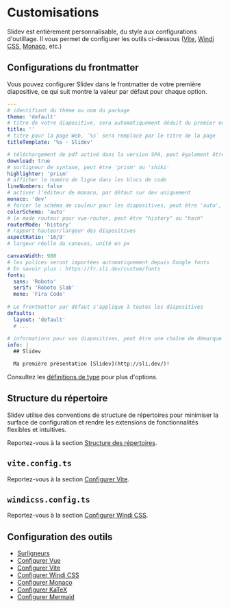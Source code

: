 # Customisations

Slidev est entièrement personnalisable, du style aux configurations d'outillage. Il vous permet de configurer les outils ci-dessous ([Vite](/custom/config-vite), [Windi CSS](/custom/config-windicss), [Monaco](/custom/config-monaco), etc.)

## Configurations du frontmatter

Vous pouvez configurer Slidev dans le frontmatter de votre première diapositive, ce qui suit montre la valeur par défaut pour chaque option.

```yaml
---
# identifiant du thème ou nom du package
theme: 'default'
# titre de votre diapositive, sera automatiquement déduit du premier en-tête s'il n'est pas spécifié
title: ''
# titre pour la page Web, `%s` sera remplacé par le titre de la page
titleTemplate: '%s - Slidev'

# téléchargement de pdf activé dans la version SPA, peut également être une URL personnalisée
download: true
# surligneur de syntaxe, peut être 'prism' ou 'shiki'
highlighter: 'prism'
# afficher le numéro de ligne dans les blocs de code
lineNumbers: false
# activer l'éditeur de monaco, par défaut sur dev uniquement
monaco: 'dev'
# forcer le schéma de couleur pour les diapositives, peut être 'auto', 'light' ou 'dark'
colorSchema: 'auto'
# le mode routeur pour vue-router, peut être "history" ou "hash"
routerMode: 'history'
# rapport hauteur/largeur des diapositives
aspectRatio: '16/9'
# largeur réelle du canevas, unité en px

canvasWidth: 980
# les polices seront importées automatiquement depuis Google fonts
# En savoir plus : https://fr.sli.dev/custom/fonts
fonts:
  sans: 'Roboto'
  serif: 'Roboto Slab'
  mono: 'Fira Code'
  
# Le frontmatter par défaut s'applique à toutes les diapositives
defaults:
  layout: 'default'
  # ...
  
# informations pour vos diapositives, peut être une chaîne de démarque
info: |
  ## Slidev

  Ma première présentation [Slidev](http://sli.dev/)!
```

Consultez les [définitions de type](https://github.com/slidevjs/slidev/blob/main/packages/types/src/types.ts#L29) pour plus d'options.

## Structure du répertoire

Slidev utilise des conventions de structure de répertoires pour minimiser la surface de configuration et rendre les extensions de fonctionnalités flexibles et intuitives.

Reportez-vous à la section [Structure des répertoires](/custom/directory-structure).

## `vite.config.ts`

Reportez-vous à la section [Configurer Vite](/custom/config-vite).

## `windicss.config.ts`

Reportez-vous à la section [Configurer Windi CSS](/custom/config-windicss).

## Configuration des outils

- [Surligneurs](/custom/highlighters)
- [Configurer Vue](/custom/config-vue)
- [Configurer Vite](/custom/config-vite)
- [Configurer Windi CSS](/custom/config-windicss)
- [Configurer Monaco](/custom/config-monaco)
- [Configurer KaTeX](/custom/config-katex)
- [Configurer Mermaid](/custom/config-mermaid)
